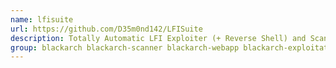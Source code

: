 ```yaml
---
name: lfisuite
url: https://github.com/D35m0nd142/LFISuite
description: Totally Automatic LFI Exploiter (+ Reverse Shell) and Scanner.
group: blackarch blackarch-scanner blackarch-webapp blackarch-exploitation
---
```

